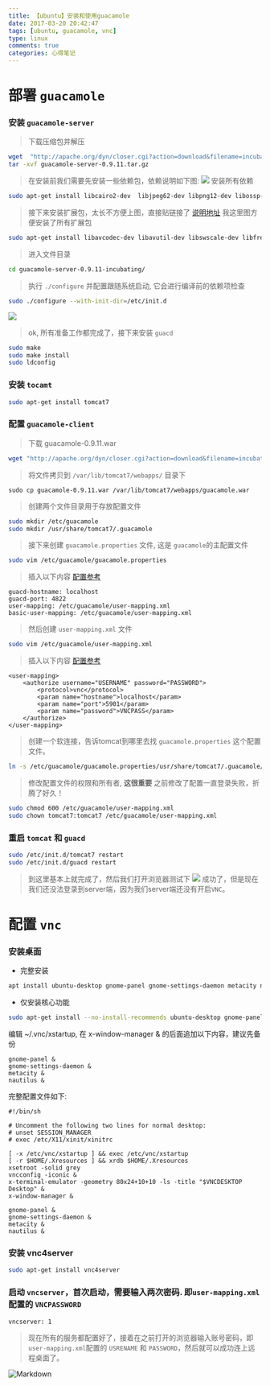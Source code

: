 ```yaml
---
title: 【ubuntu】安装和使用guacamole
date: 2017-03-20 20:42:47
tags: [ubuntu, guacamole, vnc]
type: linux
comments: true
categories: 心得笔记
---
```

# 部署 `guacamole`

### 安装 `guacamole-server`
> 下载压缩包并解压
```bash
wget  "http://apache.org/dyn/closer.cgi?action=download&filename=incubator/guacamole/0.9.11-incubating/source/guacamole-server-0.9.11-incubating.tar.gz" -O guacamole-server-0.9.11.tar.gz
tar -xvf guacamole-server-0.9.11.tar.gz
```

> 在安装前我们需要先安装一些依赖包，依赖说明如下图:
![](http://i1.piimg.com/567571/841734f942541125.png)
> 安装所有依赖
```bash
sudo apt-get install libcairo2-dev  libjpeg62-dev libpng12-dev libossp-uuid-dev -y
```

> 接下来安装扩展包，太长不方便上图，直接贴链接了 [说明地址](http://guacamole.incubator.apache.org/doc/0.9.11-incubating/gug/installing-guacamole.html)
> 我这里图方便安装了所有扩展包
```bash
sudo apt-get install libavcodec-dev libavutil-dev libswscale-dev libfreerdp-dev libpango1.0-dev libssh2-1-dev libtelnet-dev libvncserver-dev libpulse-dev libssl-dev libvorbis-dev libwebp-dev -y
```
> 进入文件目录
```bash
cd guacamole-server-0.9.11-incubating/
```
> 执行 `./configure` 并配置跟随系统启动, 它会进行编译前的依赖项检查 
```bash
sudo ./configure --with-init-dir=/etc/init.d
```
![](http://i1.piimg.com/567571/126e6fc73ca977f3.png)

> ok, 所有准备工作都完成了，接下来安装 `guacd`
```bash
sudo make
sudo make install
sudo ldconfig
```

### 安装 `tocamt`

```bash
sudo apt-get install tomcat7
```

### 配置 `guacamole-client`

> 下载 guacamole-0.9.11.war
```bash
wget "http://apache.org/dyn/closer.cgi?action=download&filename=incubator/guacamole/0.9.11-incubating/binary/guacamole-0.9.11-incubating.war" -O guacamole-0.9.11.war
```
> 将文件拷贝到 `/var/lib/tomcat7/webapps/` 目录下
```
sudo cp guacamole-0.9.11.war /var/lib/tomcat7/webapps/guacamole.war
```
> 创建两个文件目录用于存放配置文件
```bash
sudo mkdir /etc/guacamole
sudo mkdir /usr/share/tomcat7/.guacamole
```
> 接下来创建 `guacamole.properties` 文件, 这是 `guacamole`的主配置文件
```bash
sudo vim /etc/guacamole/guacamole.properties
```
> 插入以下内容 [配置参考](https://guacamole.incubator.apache.org/doc/gug/configuring-guacamole.html#initial-setup)
```vim
guacd-hostname: localhost
guacd-port: 4822
user-mapping: /etc/guacamole/user-mapping.xml
basic-user-mapping: /etc/guacamole/user-mapping.xml
```
> 然后创建 `user-mapping.xml` 文件
```bash
sudo vim /etc/guacamole/user-mapping.xml
```
> 插入以下内容 [配置参考](https://guacamole.incubator.apache.org/doc/gug/configuring-guacamole.html#user-mapping)
```vim
<user-mapping>
    <authorize username="USERNAME" password="PASSWORD">
        <protocol>vnc</protocol>
        <param name="hostname">localhost</param>
        <param name="port">5901</param>
        <param name="password">VNCPASS</param>
    </authorize>
</user-mapping>
```
> 创建一个软连接，告诉tomcat到哪里去找 `guacamole.properties` 这个配置文件。
```bash
ln -s /etc/guacamole/guacamole.properties/usr/share/tomcat7/.guacamole/
```
> 修改配置文件的权限和所有者, **这很重要** 之前修改了配置一直登录失败，折腾了好久！
```bash
sudo chmod 600 /etc/guacamole/user-mapping.xml
sudo chown tomcat7:tomcat7 /etc/guacamole/user-mapping.xml
```

### 重启 `tomcat` 和 `guacd`
```bash
sudo /etc/init.d/tomcat7 restart
sudo /etc/init.d/guacd restart
```
> 到这里基本上就完成了，然后我们打开浏览器测试下
![](http://p1.bpimg.com/519918/7da6991745c7bafb.png)
成功了，但是现在我们还没法登录到server端，因为我们server端还没有开启`VNC`。

# 配置 `vnc` 

### 安装桌面

* 完整安装
```bash
apt install ubuntu-desktop gnome-panel gnome-settings-daemon metacity nautilus gnome-terminal -y
```
* 仅安装核心功能
```bash
sudo apt-get install --no-install-recommends ubuntu-desktop gnome-panel gnome-settings-daemon metacity nautilus gnome-terminal -y
```

 编辑 ~/.vnc/xstartup, 在 x-window-manager & 的后面追加以下内容，建议先备份
 ```vim
gnome-panel &
gnome-settings-daemon &
metacity &
nautilus &
```
完整配置文件如下:
```vim
#!/bin/sh

# Uncomment the following two lines for normal desktop:
# unset SESSION_MANAGER
# exec /etc/X11/xinit/xinitrc

[ -x /etc/vnc/xstartup ] && exec /etc/vnc/xstartup
[ -r $HOME/.Xresources ] && xrdb $HOME/.Xresources
xsetroot -solid grey
vncconfig -iconic &
x-terminal-emulator -geometry 80x24+10+10 -ls -title "$VNCDESKTOP Desktop" &
x-window-manager &

gnome-panel &
gnome-settings-daemon &
metacity &
nautilus &

```
### 安装 vnc4server
```bash
sudo apt-get install vnc4server
```

### 启动 `vncserver`，首次启动，需要输入两次密码. 即`user-mapping.xml`配置的 `VNCPASSWORD`
```bash
vncserver: 1
```

> 现在所有的服务都配置好了，接着在之前打开的浏览器输入账号密码，即`user-mapping.xml`配置的 `USRENAME` 和 `PASSWORD`，然后就可以成功连上远程桌面了。

![Markdown](http://p1.bqimg.com/1949/531b2b2004431787.png)
